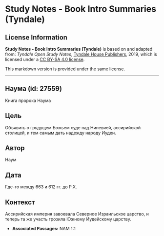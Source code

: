 # Study Notes - Book Intro Summaries (Tyndale)

## License Information

**Study Notes - Book Intro Summaries (Tyndale)** is based on and adapted from: _Tyndale Open Study Notes_, [Tyndale House Publishers](https://tyndaleopenresources.com/), 2019, which is licensed under a [CC BY-SA 4.0 license](https://creativecommons.org/licenses/by-sa/4.0/legalcode.en).

This markdown version is provided under the same license.



--------------------------------

## Наума (id: 27559)

Книга пророка Наума

Цель
----

Объявить о грядущем Божьем суде над Ниневией, ассирийской столицей, и тем самым дать надежду народу Иудеи.

Автор
-----

Наум

Дата
----

Где\-то между 663 и 612 гг. до Р.Х.

Контекст
--------

Ассирийская империя завоевала Северное Израильское царство, и теперь та же участь грозила Южному Иудейскому царству.

* **Associated Passages:** NAM 1:1

